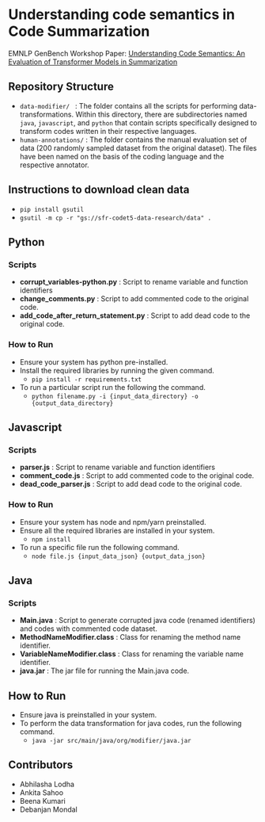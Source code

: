 # Understanding code semantics in Code Summarization

EMNLP GenBench Workshop Paper: [Understanding Code Semantics: An Evaluation of Transformer Models in Summarization](https://arxiv.org/abs/2310.16314)

## Repository Structure
- ```data-modifier/ ``` : The folder contains all the scripts for performing data-transformations. Within this directory, there are subdirectories named ```java```, ```javascript```, and ```python``` that contain scripts specifically designed to transform codes written in their respective languages.
- ```human-annotations/``` : The folder contains the manual evaluation set of data (200 randomly sampled dataset from the original dataset). The files have been named on the basis of the coding language and the respective annotator. 

## Instructions to download clean data
- ```pip install gsutil```
- ```gsutil -m cp -r "gs://sfr-codet5-data-research/data" .```

## Python 
### Scripts 
- <strong>corrupt_variables-python.py</strong> : Script to rename variable and function identifiers
- <strong>change_comments.py</strong> : Script to add commented code to the original code. 
- <strong>add_code_after_return_statement.py</strong> : Script to add dead code to the original code. 

### How to Run
- Ensure your system has python pre-installed. 
- Install the required libraries by running the given command.
    - <code>pip install -r requirements.txt</code>
- To run a particular script run the following the command.
    - <code>python filename.py -i {input_data_directory} -o {output_data_directory}</code>

## Javascript 
### Scripts 
- <strong>parser.js</strong> : Script to rename variable and function identifiers
- <strong>comment_code.js</strong> : Script to add commented code to the original code. 
- <strong>dead_code_parser.js</strong> : Script to add dead code to the original code. 

### How to Run
- Ensure your system has node and npm/yarn preinstalled.
- Ensure all the required libraries are installed in your system. 
    - <code>npm install</code>
- To run a specific file run the following command.
    - <code>node file.js {input_data_json} {output_data_json}</code>

## Java
### Scripts
- <strong>Main.java</strong> : Script to generate corrupted java code (renamed identifiers) and codes with commented code dataset. 
- <strong>MethodNameModifier.class</strong> : Class for renaming the method name identifier. 
- <strong>VariableNameModifier.class</strong> : Class for renaming the variable name identifier.
- <strong>java.jar</strong> : The jar file for running the Main.java code. 

## How to Run
- Ensure java is preinstalled in your system.
- To perform the data transformation for java codes, run the following command.
    - <code>java -jar src/main/java/org/modifier/java.jar</code>


## Contributors
- Abhilasha Lodha
- Ankita Sahoo
- Beena Kumari
- Debanjan Mondal
